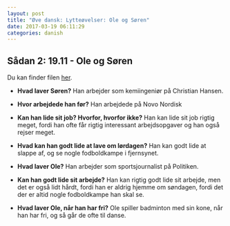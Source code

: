```yaml
---
layout: post
title: "Øve dansk: Lytteøvelser: Ole og Søren"
date: 2017-03-19 06:11:29
categories: danish
---
```


## Sådan 2: 19.11 - Ole og Søren

Du kan finder filen [her](http://guga.gyldendal.dk/~/media/Sprog/dsa/Saadan/lyd_saadan2/1911.ashx).

- **Hvad laver Søren?**	Han arbejder som kemiingeniør på Christian Hansen.

- **Hvor arbejdede han før?** Han arbejdede på Novo Nordisk

- **Kan han lide sit job? Hvorfor, hvorfor ikke?** Han kan lide sit job rigtig meget, fordi han ofte får rigtig interessant arbejdsopgaver og  han også rejser meget.

- **Hvad kan han godt lide at lave om lørdagen?** Han kan godt lide at slappe af, og se nogle fodboldkampe i fjernsynet.

- **Hvad laver Ole?** Han arbejder som sportsjournalist på Politiken.


- **Kan han godt lide sit arbejde?** Han kan rigtig godt lide sit arbejde, men det er også lidt hårdt, fordi han er aldrig hjemme om søndagen, fordi det der er altid nogle fodboldkampe han skal se.

- **Hvad laver Ole, når han har fri?** Ole spiller badminton med sin kone, når han har fri, og så går de ofte til danse.
